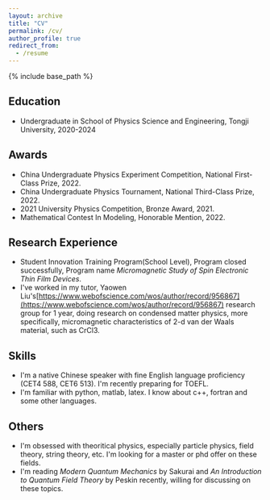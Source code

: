 ```yaml
---
layout: archive
title: "CV"
permalink: /cv/
author_profile: true
redirect_from:
  - /resume
---
```


{% include base_path %}

## Education
<!-- * B.S. in GitHub, GitHub University, 2012
* M.S. in Jekyll, GitHub University, 2014
* Ph.D in Version Control Theory, GitHub University, 2018 (expected) -->
* Undergraduate in School of Physics Science and Engineering, Tongji University, 2020-2024

## Awards
* China Undergraduate Physics Experiment Competition, National First-Class Prize, 2022.
* China Undergraduate Physics Tournament, National Third-Class Prize, 2022.
* 2021 University Physics Competition, Bronze Award, 2021.
* Mathematical Contest In Modeling, Honorable Mention, 2022.

## Research Experience
* Student Innovation Training Program(School Level), Program closed successfully, Program name *Micromagnetic Study of Spin Electronic Thin Film Devices*.
* I've worked in my tutor, Yaowen Liu's[https://www.webofscience.com/wos/author/record/956867](https://www.webofscience.com/wos/author/record/956867) research group for 1 year, doing research on condensed matter physics, more specifically, micromagnetic characteristics of 2-d van der Waals material, such as CrCl3.

## Skills
* I'm a native Chinese speaker with fine English language proficiency (CET4 588, CET6 513). I'm recently preparing for TOEFL.
* I'm familiar with python, matlab, latex. I know about c++, fortran and some other languages.

## Others
* I'm obsessed with theoritical physics, especially particle physics, field theory, string theory, etc. I'm looking for a master or phd offer on these fields.
* I'm reading *Modern Quantum Mechanics* by Sakurai and *An Introduction to Quantum Field Theory* by Peskin recently, willing for discussing on these topics.

<!-- Work experience
======
* Summer 2015: Research Assistant
  * Github University
  * Duties included: Tagging issues
  * Supervisor: Professor Git

* Fall 2015: Research Assistant
  * Github University
  * Duties included: Merging pull requests
  * Supervisor: Professor Hub -->
  
<!-- Skills
======
* Skill 1
* Skill 2
  * Sub-skill 2.1
  * Sub-skill 2.2
  * Sub-skill 2.3
* Skill 3 -->

<!-- Publications
======
  <ul>{% for post in site.publications %}
    {% include archive-single-cv.html %}
  {% endfor %}</ul> -->
  
<!-- Talks
======
  <ul>{% for post in site.talks %}
    {% include archive-single-talk-cv.html %}
  {% endfor %}</ul> -->
  
<!-- Teaching
======
  <ul>{% for post in site.teaching %}
    {% include archive-single-cv.html %}
  {% endfor %}</ul> -->
  
<!-- Service and leadership
======
* Currently signed in to 43 different slack teams -->
